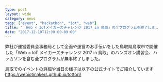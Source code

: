 ```yaml
---
type: post
layout: wide
category: news
tags: ["event", "hackathon", "iot", "web"]
title: "「Web × IoTメイカーズチャレンジ 2017 in 鳥取」の全プログラムを終了しました"
date: "2017-12-10T12:00:00-09:00"
---
```

弊社が運営委員会事務局として企画や運営のお手伝いをした鳥取県鳥取市で開催した「Web × IoT メイカーズチャレンジ 2017 in 鳥取」のハンズオン講習会、ハッカソンを含む全プログラムが無事終了しました。

鳥取でのイベントの詳細や当日の様子は以下の公式サイトでご紹介しています
https://webiotmakers.github.io/tottori/
